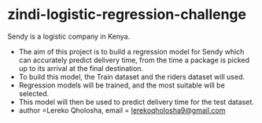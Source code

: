 # zindi-logistic-regression-challenge
Sendy is a logistic company in Kenya. 
- The aim of this project is to build a regression model for Sendy which can accurately predict delivery time, from the time a package is picked up to its arrival at the final destination.  
- To build this model, the Train dataset and the riders dataset will used. 
- Regression models will be trained, and the most suitable will be selected. 
- This model will then be used to predict delivery time for the test dataset.
-  author =Lereko Qholosha, email = lerekoqholosha9@gmail.com
